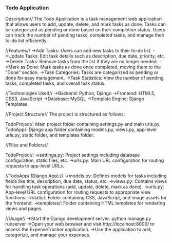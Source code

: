 ### Todo Application

Description//
The Todo Application is a task management web application that allows users to add, update, delete, and mark tasks as done. Tasks can be categorized as pending or done based on their completion status. 
Users can track the number of pending tasks, completed tasks, and manage their to-do list efficiently.

//Features//
  ->Add Tasks: Users can add new tasks to their to-do list.
  ->Update Tasks: Edit task details such as description, due date, priority, etc.
  ->Delete Tasks: Remove tasks from the list if they are no longer needed.
  ->Mark as Done: Mark tasks as done once completed, moving them to the "Done" section.
  ->Task Categories: Tasks are categorized as pending or done for easy management.
  ->Task Statistics: View the number of pending tasks, completed tasks, and overall task status.
  
//Technologies Used//
  ->Backend: Python, Django
  ->Frontend: HTML5, CSS3, JavaScript
  ->Database: MySQL
  ->Template Engine: Django Templates
  
//Project Structure//
The project is structured as follows:

TodoProject/: Main project folder containing settings.py and main urls.py.
TodoApp/: Django app folder containing models.py, views.py, app-level urls.py, static folder, and templates folder.

//Files and Folders//

TodoProject/:
  ->settings.py: Project settings including database configuration, static files, etc.
  ->urls.py: Main URL configuration for routing requests to app-level URLs.
  
//TodoApp/ (Django App)://
  ->models.py: Defines models for tasks including fields like title, description, due date, status, etc.
  ->views.py: Contains views for handling task operations (add, update, delete, mark as done).
  ->urls.py: App-level URL configuration for routing requests to appropriate view functions.
  ->static/: Folder containing CSS, JavaScript, and image assets for the frontend.
  ->templates/: Folder containing HTML templates for rendering views and pages.

//Usage//
  ->Start the Django development server: python manage.py runserver
  ->Open your web browser and visit http://localhost:8000/ to access the ExpenseTracker application.
  ->Use the application to add, categorize, and manage your expenses.
